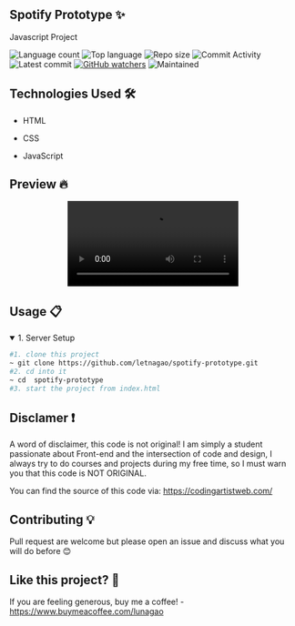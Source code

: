 ## Spotify Prototype ✨
Javascript Project

![Language count](https://img.shields.io/github/languages/count/letnagao/spotify-prototype?color=green)
![Top language](https://img.shields.io/github/languages/top/letnagao/spotify-prototype?color=ff69b4)
![Repo size](https://img.shields.io/github/repo-size/letnagao/spotify-prototype?color=yellow)
![Commit Activity](https://img.shields.io/github/commit-activity/y/letnagao/spotify-prototype?color=blue)
![Latest commit](https://img.shields.io/github/last-commit/letnagao/spotify-prototype?color=red)
[![GitHub watchers](https://img.shields.io/github/watchers/letnagao/spotify-prototype?logo=GitHub)](https://github.com/letnagao/spotify-prototype/watchers)
![Maintained](https://img.shields.io/maintenance/yes/9999)


</ul><h2>Technologies Used 🛠️</h2>
<ul>
<li>HTML</li>
</ul><ul>
<li>CSS</li>
</ul><ul>
<li>JavaScript</li>
  
</ul><h2> Preview 🔥</h2>
<p align="center">
  <video src="https://user-images.githubusercontent.com/99754900/173213334-6b9daf54-edac-4264-86ed-b7b6682fbcde.mp4" />
</p>


## Usage 📋
<details open>
<summary>1. Server Setup</summary>

```bash
#1. clone this project
~ git clone https://github.com/letnagao/spotify-prototype.git
#2. cd into it
~ cd  spotify-prototype
#3. start the project from index.html
```
</details>

## Disclamer ❗️
A word of disclaimer, this code is not original! 
I am simply a student passionate about Front-end and the intersection of code and design, I always try to do courses and projects during my free time, so I must warn you that this code is NOT ORIGINAL.

You can find the source of this code via: https://codingartistweb.com/

## Contributing 💡
Pull request are welcome but please open an issue and discuss what you will do before 😊

## Like this project? 💖

If you are feeling generous, buy me a coffee! - https://www.buymeacoffee.com/lunagao
